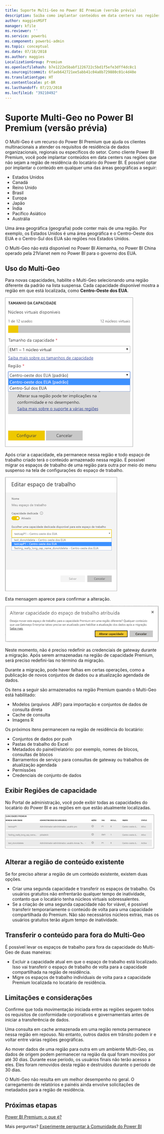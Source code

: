 ```yaml
---
title: Suporte Multi-Geo no Power BI Premium (versão prévia)
description: Saiba como implantar conteúdos em data centers nas regiões que não sejam a região de residência do locatário do Power BI.
author: maggiesMSFT
manager: kfile
ms.reviewer: ''
ms.service: powerbi
ms.component: powerbi-admin
ms.topic: conceptual
ms.date: 07/18/2018
ms.author: maggies
LocalizationGroup: Premium
ms.openlocfilehash: b7e1222e5babf1226722c5bd1f5efe3dff4dc8c1
ms.sourcegitcommit: 6faeb642721ee5abb41c04a8b729880c01c4d40e
ms.translationtype: HT
ms.contentlocale: pt-BR
ms.lasthandoff: 07/23/2018
ms.locfileid: "39210492"
---
```

# <a name="multi-geo-support-in-power-bi-premium-preview"></a>Suporte Multi-Geo no Power BI Premium (versão prévia)
O Multi-Geo é um recurso do Power BI Premium que ajuda os clientes multinacionais a atender os requisitos de residência de dados organizacionais, regionais ou específicos do setor. Como cliente Power BI Premium, você pode implantar conteúdos em data centers nas regiões que não sejam a região de residência do locatário do Power BI. É possível optar por implantar o conteúdo em qualquer uma das áreas geográficas a seguir:

- Estados Unidos 
- Canadá 
- Reino Unido 
- Brasil 
- Europa 
- Japão 
- Índia 
- Pacífico Asiático 
- Austrália 

Uma área geográfica (geografia) pode conter mais de uma região. Por exemplo, os Estados Unidos é uma área geográfica e o Centro-Oeste dos EUA e o Centro-Sul dos EUA são regiões nos Estados Unidos. 

O Multi-Geo não está disponível no Power BI Alemanha, no Power BI China operado pela 21Vianet nem no Power BI para o governo dos EUA.

## <a name="using-multi-geo"></a>Uso do Multi-Geo

Para novas capacidades, habilite o Multi-Geo selecionando uma região diferente da padrão na lista suspensa.  Cada capacidade disponível mostra a região em que está localizada, como **Centro-Oeste dos EUA**.

![Tamanho da capacidade: selecione uma região. Power BI com Multi-Geo](media/service-admin-premium-multi-geo/power-bi-multi-geo-capacity-size.png)
  
Após criar a capacidade, ela permanece nessa região e todo espaço de trabalho criado terá o conteúdo armazenado nessa região. É possível migrar os espaços de trabalho de uma região para outra por meio do menu suspenso na tela de configurações do espaço de trabalho.

![Editar espaço de trabalho: escolha uma capacidade disponível. Power BI com Multi-Geo](media/service-admin-premium-multi-geo/power-bi-multi-geo-edit-workspace.png)

Esta mensagem aparece para confirmar a alteração. 

![Confirmação de alteração do espaço de trabalho atribuído](media/service-admin-premium-multi-geo/power-bi-multi-geo-change-assigned-workspace-capacity.png)

Neste momento, não é preciso redefinir as credenciais de gateway durante a migração.  Após serem armazenadas na região de capacidade Premium, será preciso redefini-las no término da migração.
   
Durante a migração, pode haver falhas em certas operações, como a publicação de novos conjuntos de dados ou a atualização agendada de dados.  

Os itens a seguir são armazenados na região Premium quando o Multi-Geo está habilitado:
 
- Modelos (arquivos .ABF) para importação e conjuntos de dados de consulta direta
- Cache de consulta
- Imagens R

Os próximos itens permanecem na região de residência do locatário:

- Conjuntos de dados por push
- Pastas de trabalho do Excel
- Metadados do painel/relatório: por exemplo, nomes de blocos, consultas de blocos
- Barramentos de serviço para consultas de gateway ou trabalhos de atualização agendada
- Permissões
- Credenciais de conjunto de dados
 
## <a name="view-capacity-regions"></a>Exibir Regiões de capacidade

No Portal de administração, você pode exibir todas as capacidades do locatário do Power BI e as regiões em que estão atualmente localizadas.

![Exibir capacidades premium](media/service-admin-premium-multi-geo/power-bi-multi-geo-premium-capacities.png) 

## <a name="change-the-region-for-existing-content"></a>Alterar a região de conteúdo existente

Se for preciso alterar a região de um conteúdo existente, existem duas opções.

- Criar uma segunda capacidade e transferir os espaços de trabalho. Os usuários gratuitos não enfrentarão qualquer tempo de inatividade, contanto que o locatário tenha núcleos virtuais sobressalentes.
- Se a criação de uma segunda capacidade não for viável, é possível transferir temporariamente o conteúdo de volta para uma capacidade compartilhada do Premium. Não são necessários núcleos extras, mas os usuários gratuitos terão algum tempo de inatividade.


## <a name="move-content-out-of-multi-geo"></a>Transferir o conteúdo para fora do Multi-Geo  

É possível levar os espaços de trabalho para fora da capacidade do Multi-Geo de duas maneiras:

- Excluir a capacidade atual em que o espaço de trabalho está localizado.  Isso vai transferir o espaço de trabalho de volta para a capacidade compartilhada na região de residência.
- Migre os espaços de trabalho individuais de volta para a capacidade Premium localizada no locatário de residência.

## <a name="limitations-and-considerations"></a>Limitações e considerações

Confirme que toda movimentação iniciada entre as regiões seguem todos os requisitos de conformidade corporativos e governamentais antes de iniciar a transferência de dados.

Uma consulta em cache armazenada em uma região remota permanece nessa região em repouso. No entanto, outros dados em trânsito podem ir e voltar entre várias regiões geográficas. 

Ao mover dados de uma região para outra em um ambiente Multi-Geo, os dados de origem podem permanecer na região da qual foram movidos por até 30 dias. Durante esse período, os usuários finais não terão acesso a eles. Eles foram removidos desta região e destruídos durante o período de 30 dias.

O Multi-Geo não resulta em um melhor desempenho no geral. O carregamento de relatórios e painéis ainda envolve solicitações de metadados para a região de residência.

## <a name="next-steps"></a>Próximas etapas

[Power BI Premium: o que é?](service-premium.md)

Mais perguntas? [Experimente perguntar à Comunidade do Power BI](http://community.powerbi.com/)

